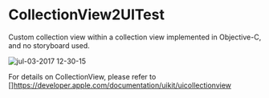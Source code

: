 # CollectionView2UITest
Custom collection view within a collection view implemented in Objective-C, and no storyboard used.

![jul-03-2017 12-30-15](https://user-images.githubusercontent.com/1393085/27805932-6d3b406e-5fec-11e7-91fc-3e2e495c410f.gif)


For details on CollectionView, please refer to []https://developer.apple.com/documentation/uikit/uicollectionview
